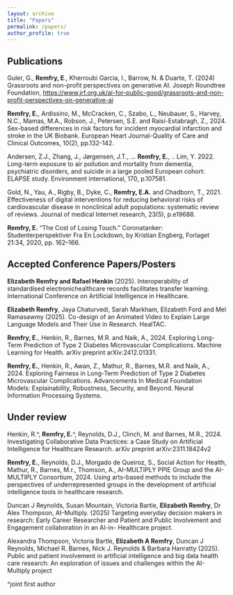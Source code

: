 ```yaml
---
layout: archive
title: "Papers"
permalink: /papers/
author_profile: true
---
```


## Publications

Guler, G., **Remfry, E**., Kherroubi Garcia, I., Barrow, N. & Duarte, T. (2024) Grassroots and non-profit perspectives on generative AI. Joseph Roundtree Foundation, https://www.jrf.org.uk/ai-for-public-good/grassroots-and-non-profit-perspectives-on-generative-ai 

**Remfry, E.**, Ardissino, M., McCracken, C., Szabo, L., Neubauer, S., Harvey, N.C., Mamas, M.A., Robson, J., Petersen, S.E. and Raisi-Estabragh, Z., 2024. Sex-based differences in risk factors for incident myocardial infarction and stroke in the UK Biobank. European Heart Journal-Quality of Care and Clinical Outcomes, 10(2), pp.132-142.

Andersen, Z.J., Zhang, J., Jørgensen, J.T., ... **Remfry, E.**, .. Lim, Y. 2022. Long-term exposure to air pollution and mortality from dementia, psychiatric disorders, and suicide in a large pooled European cohort: ELAPSE study. Environment international, 170, p.107581.

Gold, N., Yau, A., Rigby, B., Dyke, C., **Remfry, E.A.** and Chadborn, T., 2021. Effectiveness of digital interventions for reducing behavioral risks of cardiovascular disease in nonclinical adult populations: systematic review of reviews. Journal of medical Internet research, 23(5), p.e19688.

**Remfry, E.** “The Cost of Losing Touch.” Coronatanker: Studenterperspektiver Fra En Lockdown, by Kristian Engberg, Forlaget 21:34, 2020, pp. 162–166.

## Accepted Conference Papers/Posters

**Elizabeth Remfry and Rafael Henkin** (2025). Interoperability of standardised electronichealthcare records facilitates transfer learning. International Conference on Artificial Intelligence in Healthcare.

**Elizabeth Remfry**, Jaya Chaturvedi, Sarah Markham, Elizabeth Ford and Mel Ramasawmy (2025). Co-design of an Animated Video to Explain Large Language Models and Their Use in Research. HealTAC.

**Remfry, E.**, Henkin, R., Barnes, M.R. and Naik, A., 2024. Exploring Long-Term Prediction of Type 2 Diabetes Microvascular Complications. Machine Learning for Health. arXiv preprint arXiv:2412.01331.

**Remfry, E.**, Henkin, R., Awan, Z., Mathur, R., Barnes, M.R. and Naik, A., 2024. Exploring Fairness in Long-Term Prediction of Type 2 Diabetes Microvascular Complications. Advancements In Medical Foundation Models: Explainability, Robustness, Security, and Beyond. Neural Information Processing Systems. 

## Under review

Henkin, R.^, **Remfry, E.**^, Reynolds, D.J., Clinch, M. and Barnes, M.R., 2024. Investigating Collaborative Data Practices: a Case Study on Artificial Intelligence for Healthcare Research. arXiv preprint arXiv:2311.18424v2 

**Remfry, E.**, Reynolds, D.J., Morgado de Queiroz, S., Social Action for Health, Mathur, R., Barnes, M.r., Thomson, A., AI-MULTIPLY PPIE Group and the AI-MULTIPLY Consortium, 2024. Using arts-based methods to include the perspectives of underrepresented groups in the development of artificial intelligence tools in healthcare research.

Duncan J Reynolds, Susan Mountain, Victoria Bartle, **Elizabeth Remfry**, Dr Alex Thompson, AI-Multiply. (2025) Targeting everyday decision makers in research: Early Career Researcher and Patient and Public Involvement and Engagement collaboration in an AI-in- Healthcare project.

Alexandra Thompson, Victoria Bartle, **Elizabeth A Remfry**, Duncan J Reynolds, Michael R. Barnes, Nick J. Reynolds & Barbara Hanratty (2025). Public and patient involvement in artificial intelligence and big data health care research: An exploration of issues and challenges within the AI-Multiply project

^joint first author
